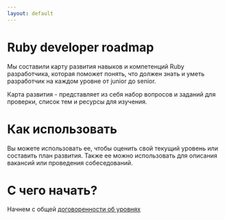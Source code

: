 ```yaml
---
layout: default
---
```


# Ruby developer roadmap

Мы составили карту развития навыков и компетенций Ruby разработчика, которая поможет понять, что должен знать и уметь разработчик на каждом уровне от junior до senior.

Карта развития - представляет из себя набор вопросов и заданий для проверки, список тем и ресурсы для изучения.

# Как использовать
Вы можете использовать ее, чтобы оценить свой текущий уровень или составить план развития. 
Также ее можно использовать для описания вакансий или проведения собеседований.

# С чего начать?
Начнем с общей [договоренности об уровнях](/docs/levels)
